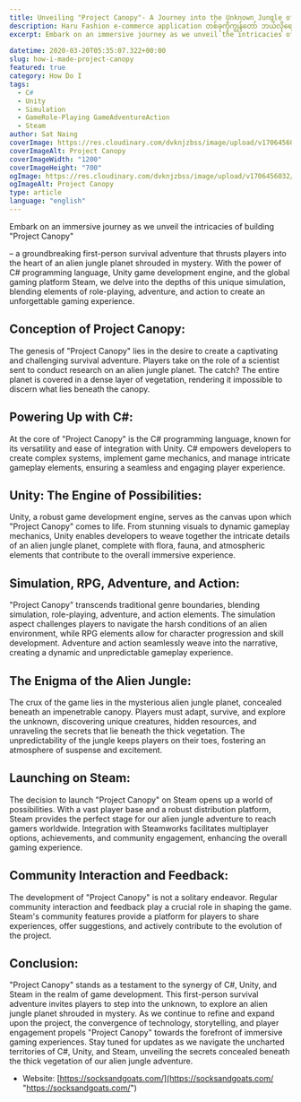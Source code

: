 ```yaml
---
title: Unveiling "Project Canopy"- A Journey into the Unknown Jungle of C#, Unity, and Steam
description: Haru Fashion e-commerce application တစ်ခုကိုကျွန်တော် ဘယ်လိုရေးခဲ့သလဲ
excerpt: Embark on an immersive journey as we unveil the intricacies of building "Project Canopy" – a groundbreaking first-person survival adventure that thrusts players into the heart of an alien jungle planet shrouded in mystery.
  
datetime: 2020-03-20T05:35:07.322+00:00
slug: how-i-made-project-canopy
featured: true
category: How Do I
tags:
  - C#
  - Unity
  - Simulation
  - GameRole-Playing GameAdventureAction 
  - Steam
author: Sat Naing
coverImage: https://res.cloudinary.com/dvknjzbss/image/upload/v1706456032/IMAGE/Annotation_2024-01-28_073141_yjvmbj.webp
coverImageAlt: Project Canopy
coverImageWidth: "1200"
coverImageHeight: "700"
ogImage: https://res.cloudinary.com/dvknjzbss/image/upload/v1706456032/IMAGE/Annotation_2024-01-28_073141_yjvmbj.webp
ogImageAlt: Project Canopy
type: article
language: "english"
---
```


Embark on an immersive journey as we unveil the intricacies of building "Project Canopy"

– a groundbreaking first-person survival adventure that thrusts players into the heart of an alien jungle planet shrouded in mystery. With the power of C# programming language, Unity game development engine, and the global gaming platform Steam, we delve into the depths of this unique simulation, blending elements of role-playing, adventure, and action to create an unforgettable gaming experience.

## Conception of Project Canopy:

The genesis of "Project Canopy" lies in the desire to create a captivating and challenging survival adventure. Players take on the role of a scientist sent to conduct research on an alien jungle planet. The catch? The entire planet is covered in a dense layer of vegetation, rendering it impossible to discern what lies beneath the canopy.

## Powering Up with C#:

At the core of "Project Canopy" is the C# programming language, known for its versatility and ease of integration with Unity. C# empowers developers to create complex systems, implement game mechanics, and manage intricate gameplay elements, ensuring a seamless and engaging player experience.

## Unity: The Engine of Possibilities:

Unity, a robust game development engine, serves as the canvas upon which "Project Canopy" comes to life. From stunning visuals to dynamic gameplay mechanics, Unity enables developers to weave together the intricate details of an alien jungle planet, complete with flora, fauna, and atmospheric elements that contribute to the overall immersive experience.

## Simulation, RPG, Adventure, and Action:

"Project Canopy" transcends traditional genre boundaries, blending simulation, role-playing, adventure, and action elements. The simulation aspect challenges players to navigate the harsh conditions of an alien environment, while RPG elements allow for character progression and skill development. Adventure and action seamlessly weave into the narrative, creating a dynamic and unpredictable gameplay experience.

## The Enigma of the Alien Jungle:

The crux of the game lies in the mysterious alien jungle planet, concealed beneath an impenetrable canopy. Players must adapt, survive, and explore the unknown, discovering unique creatures, hidden resources, and unraveling the secrets that lie beneath the thick vegetation. The unpredictability of the jungle keeps players on their toes, fostering an atmosphere of suspense and excitement.

## Launching on Steam:

The decision to launch "Project Canopy" on Steam opens up a world of possibilities. With a vast player base and a robust distribution platform, Steam provides the perfect stage for our alien jungle adventure to reach gamers worldwide. Integration with Steamworks facilitates multiplayer options, achievements, and community engagement, enhancing the overall gaming experience.

## Community Interaction and Feedback:

The development of "Project Canopy" is not a solitary endeavor. Regular community interaction and feedback play a crucial role in shaping the game. Steam's community features provide a platform for players to share experiences, offer suggestions, and actively contribute to the evolution of the project.

## Conclusion:

"Project Canopy" stands as a testament to the synergy of C#, Unity, and Steam in the realm of game development. This first-person survival adventure invites players to step into the unknown, to explore an alien jungle planet shrouded in mystery. As we continue to refine and expand upon the project, the convergence of technology, storytelling, and player engagement propels "Project Canopy" towards the forefront of immersive gaming experiences. Stay tuned for updates as we navigate the uncharted territories of C#, Unity, and Steam, unveiling the secrets concealed beneath the thick vegetation of our alien jungle adventure.

- Website: [https://socksandgoats.com/](https://socksandgoats.com/ "https://socksandgoats.com/")
